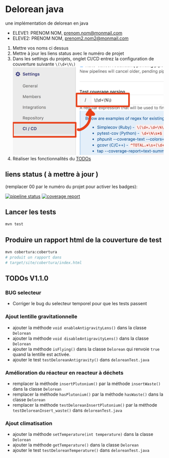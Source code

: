 # Delorean java

une implémentation de delorean en java

- ELEVE1: PRENOM NOM, prenom.nom@monmail.com
- ELEVE2: PRENOM NOM, prenom2.nom2@monmail.com

1. Mettre vos noms ci dessus
2. Mettre à jour les liens status avec le numéro de projet
3. Dans les settings du projets, onglet CI/CD entrez la configuration de couverture suivante `\(\d+\%\)`
   ![coverage settings](coverage_java.png)
4. Réaliser les fonctionnalités du [TODOs](#todos)

## liens status ( à mettre à jour )

(remplacer 00 par le numéro du projet pour activer les badges):

[![pipeline status](https://gitlab.iut-blagnac.fr/git_2018/delo-java-00/badges/develop/pipeline.svg)](https://gitlab.iut-blagnac.fr/git_2018/delo-java-00/commits/develop)
[![coverage report](https://gitlab.iut-blagnac.fr/git_2018/delo-java-00/badges/develop/coverage.svg)](https://gitlab.iut-blagnac.fr/git_2018/delo-java-00/commits/develop)

## Lancer les tests

```bash
mvn test
```

## Produire un rapport html de la couverture de test

```bash
mvn cobertura:cobertura
# produit un rapport dans
# target/site/cobertura/index.html
```

## <a name="todos"></a> TODOs V1.1.0

### BUG selecteur

- Corriger le bug du selecteur temporel pour que les tests passent

### Ajout lentille gravitationnelle

- ajouter la méthode `void enableAntigravityLens()` dans la classe `Delorean`
- ajouter la méthode `void disableAntigravityLens()` dans la classe `Delorean`
- ajouter la méthode `isFlying()` dans la classe `Delorean` qui
  renvoie `true` quand la lentille est activée.
- ajouter le test `testDeloreanAntigravity()` dans `deloreanTest.java`

### Amélioration du réacteur en reacteur à déchets

- remplacer la méthode `insertPlutonium()` par la méthode `insertWaste()` dans la classe `Delorean`
- remplacer la méthode `hasPlutonium()` par la méthode `hasWaste()` dans la classe `Delorean`
- remplacer la méthode `testDeloreanInsertPlutonium()` par la méthode `testDeloreanInsert_waste()` dans `deloreanTest.java`

### Ajout climatisation

- ajouter la méthode `setTemperature(int temperature)` dans la classe `Delorean`
- ajouter la méthode `getTemperature()` dans la classe `Delorean`
- ajouter le test `testDeloreanTemperature()` dans `deloreanTest.java`
